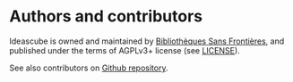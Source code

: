 # Authors and contributors

Ideascube is owned and maintained by
[Bibliothèques Sans Frontières](http://www.bibliosansfrontieres.org/), and
published under the terms of AGPLv3+ license (see
[LICENSE](https://github.com/ideascube/ideascube/blob/master/LICENSE)).

See also contributors on [Github repository](https://github.com/ideascube/ideascube/graphs/contributors).
